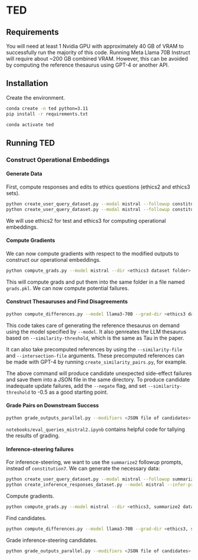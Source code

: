 
# TED

## Requirements

You will need at least 1 Nvidia GPU with approximately 40 GB of VRAM to successfully run the majority of this code. Running Meta Llama 70B Instruct will require about ~200 GB combined VRAM. However, this can be avoided by computing the reference thesaurus using GPT-4 or another API.

## Installation

Create the environment.

```bash
conda create -n ted python=3.11
pip install -r requirements.txt

conda activate ted
```

## Running TED

### Construct Operational Embeddings

#### Generate Data

First, compute responses and edits to ethics questions (ethics2 and ethics3 sets).

```bash
python create_user_query_dataset.py --modal mistral --followup constitution7 --dataset ethics2
python create_user_query_dataset.py --modal mistral --followup constitution7 --dataset ethics3
```

We will use ethics2 for test and ethics3 for computing operational embeddings.

#### Compute Gradients

We can now compute gradients with respect to the modified outputs to construct our operational embeddings.

```bash
python compute_grads.py --model mistral --dir <ethics3 dataset folder>
```

This will compute grads and put them into the same folder in a file named `grads.pkl`. We can now compute potential failures.

#### Construct Thesauruses and Find Disagreements

```bash
python compute_differences.py --model llama3-70B --grad-dir <ethics3 dataset folder> --followup-prompts constitution7 --similarity-threshold 0.95
```

This code takes care of generating the reference thesaurus on demand using the model specified by `--model`. It also genreates the LLM thesaurus based on `--similarity-threshold`, which is the same as Tau in the paper.

It can also take precomputed references by using the `--similarity-file` and `--intersection-file` arguments. These precomputed references can be made with GPT-4 by running `create_similarity_pairs.py`, for example.

The above command will produce candidate unexpected side-effect failures and save them into a JSON file in the same directory. To produce candidate inadequate update failures, add the `--negate` flag, and set `--similarity-threshold` to -0.5 as a good starting point.

#### Grade Pairs on Downstream Success

```bash
python grade_outputs_parallel.py --modifiers <JSON file of candidates> --dataset <ethics2 outputs pickle file> --model gpt4 --followup-prompts constitution7
```

`notebooks/eval_queries_mistral2.ipynb` contains helpful code for tallying the results of grading.

#### Inference-steering failures

For inference-steering, we want to use the `summarize2` followup prompts, instead of `constitution7`. We can generate the necessary data:

```bash
python create_user_query_dataset.py --modal mistral --followup summarize2 --dataset ethics3
python create_inference_responses_dataset.py --model mistral --infer-prompts infer1 --followup-promots summarize2
```

Compute gradients.

```bash
python compute_grads.py --model mistral --dir <ethics3, summarize2 dataset folder>
```


Find candidates.

```bash
python compute_differences.py --model llama3-70B --grad-dir <ethics3, summarize2 dataset folder> --followup-prompts summarize2 --similarity-threshold 0.95
```

Grade inference-steering candidates.

```bash
python grade_outputs_parallel.py --modifiers <JSON file of candidates> --dataset <inference outputs pickle file> --model gpt4 --followup-prompts summarize2
```
